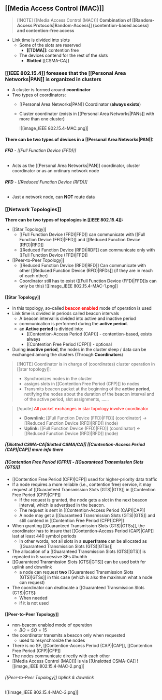 ## [[Media Access Control (MAC)]]
> [!NOTE] [[Media Access Control (MAC)]]
> **Combination of [[Random-Access Protocols|Random-Access]] (contention-based access) and contention-free access**
- Link time is divided into slots
	- Some of the slots are reserved
		- **[[TDMA]]**: contention free
	- The devices contend for the rest of the slots
		- **Slotted** [[CSMA-CA]]

### [[IEEE 802.15.4]] foresees that the [[Personal Area Networks|PAN]] is organized in clusters
- A cluster is formed around **coordinator**
- Two types of coordinators:
	- [[Personal Area Networks|PAN]] Coordinator (**always exists**)
	- Cluster coordinator (exists in [[Personal Area Networks|PANs]] with more than one cluster)
	  
	  ![[image_IEEE 802.15.4-MAC.png]]
#### There can be two types of devices in a [[Personal Area Networks|PAN]]:
###### **FFD** - [[Full Function Device (FFD)]]
- Acts as the [[Personal Area Networks|PAN]] coordinator, cluster coordinator or as an ordinary network node
###### **RFD** - [[Reduced Function Device (RFD)]]
- Just a network node, can **NOT** route data

### [[Network Topologies]]
**There can be two types of topologies in [[IEEE 802.15.4]]:**
- [[Star Topology]]
	- [[Full Function Device (FFD)|FFD]] can communicate with [[Full Function Device (FFD)|FFD]] and [[Reduced Function Device (RFD)|RFD]]
	- [[Reduced Function Device (RFD)|RDF]] can communicate only with [[Full Function Device (FFD)|FFD]]
- [[Peer-to-Peer Topology]]
	- [[Reduced Function Device (RFD)|RFD]] Can communicate with other [[Reduced Function Device (RFD)|RFDs]] (if they are in reach of each other)
	- Coordinator still has to exist ([[Full Function Device (FFD)|FFD]]s can only be this)
![[image_IEEE 802.15.4-MAC-1.png]]
#### [[Star Topology]]
- In this topology, so-called <span style="font-weight:bold; color:rgb(255, 0, 0)">beacon enabled</span> mode of operation is used
- Link time is divided in periods called beacon intervals
	- A beacon interval is divided into active and inactive period
	- communication is performed during the **active period**.
	- an **Active period** is divided into:
		- [[Contention-Access Period (CAP)]] - contention-based, exists always
		- [[Contention Free Period (CFP)]] - optional
- During **inactive period**, the nodes in the cluster sleep / data can be exchanged among the clusters (Through **Coordinators**)
> [!NOTE] Coordinator is in charge of (coordinates) cluster operation in [[star topology]]:
> - Synchronizes nodes in the cluster
> - assigns slots in [[Contention Free Period (CFP)]] to nodes
> - Transmits beacon packet at the beginning of the **active period**, notifying the nodes about the duration of the beacon interval and of the active period, slot assignments, ......

> [!quote] <span style="color:rgb(255, 0, 0)">All packet exchanges in star topology involve coordinator</span>
> - **Downlink:** [[Full Function Device (FFD)|FFD]] (coordinator) $\to$ [[Reduced Function Device (RFD)|RFD]] (node)
> - **Uplink:** [[Full Function Device (FFD)|FFD]] (coordinator) $\gets$ [[Reduced Function Device (RFD)|RFD]] (node)
##### [[Slotted CSMA-CA|Slotted CSMA/CA]]   [[Contention-Access Period (CAP)|CAP]] **more info there**
##### [[Contention Free Period (CFP)]] - [[Guaranteed Transmission Slots (GTS)]]
- [[Contention Free Period (CFP)|CFP]] used for higher-priority data traffic
- If a node requires a more reliable (i.e., contention free) service, it may request af [[Guaranteed Transmission Slots (GTS)|GTS]] in [[Contention Free Period (CFP)|CFP]]
	- If the request is granted, the node gets a slot in the next beacon interval, which is advertised in the beacon.
	- The request is sent in [[Contention-Access Period (CAP)|CAP]]
	- A node may get a [[Guaranteed Transmission Slots (GTS)|GTS]] and still contend in [[Contention Free Period (CFP)|CFP]]
- When granting [[Guaranteed Transmission Slots (GTS)|GTSs]], the coordinator has to insure that [[Contention-Access Period (CAP)|CAP]] last at least 440 symbol periods
	- In other words, not all slots in a **superframe** can be allocated as [[Guaranteed Transmission Slots (GTS)|GTSs]]
- The allocation of a [[Guaranteed Transmission Slots (GTS)|GTS]] is repeated in 5 successive SFs #huhhh 
- [[Guaranteed Transmission Slots (GTS)|GTS]] can be used both for uplink and downlink
	- a node can request **two** [[Guaranteed Transmission Slots (GTS)|GTSs]] in this case (which is also the maximum what a node can request)
- The coordinator can deallocate a [[Guaranteed Transmission Slots (GTS)|GTS]:
	- When needed
	- if it is not used
#### [[Peer-to-Peer Topology]]
- non-beacon enabled mode of operation
	- $BO = SO = 15$
- the coordinator transmits a beacon only when requested
	- used to resynchronize the nodes
- There is no SF, [[Contention-Access Period (CAP)|CAP]], [[Contention Free Period (CFP)|CFP]]
- The nodes communicate directly with each other
- [[Media Access Control (MAC)]] is via [[Unslotted CSMA-CA]]
![[image_IEEE 802.15.4-MAC-2.png]]
###### [[Peer-to-Peer Topology]] Uplink & downlink
![[image_IEEE 802.15.4-MAC-3.png]]
